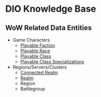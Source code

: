 # DIO Knowledge Base

## WoW Related Data Entities

- Game Characters
    - [Playable Faction](./entities/playable-faction.md)
    - [Playable Race](./entities/playable-race.md)
    - [Playable Class](./entities/playable-class.md)
    - [Playable Class Specializations](./entities/playable-class-specializations.md)
- Regions/Servers/Clusters
    - [Connected Realm](./entities/connected-realm.md)
    - [Realm](./entities/realm.md)
    - Region
    - Battlegroup